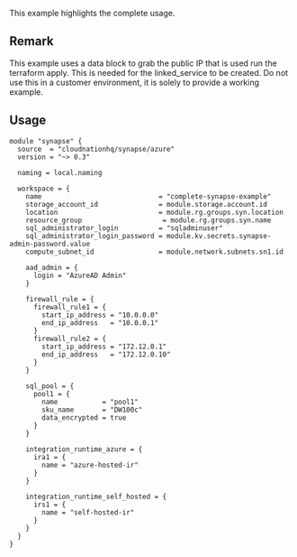 This example highlights the complete usage.

## Remark

This example uses a data block to grab the public IP that is used run the terraform apply. This is needed for the linked_service to be created. Do not use this in a customer environment, it is solely to provide a working example.

## Usage

```hcl
module "synapse" {
  source  = "cloudnationhq/synapse/azure"
  version = "~> 0.3"

  naming = local.naming

  workspace = {
    name                             = "complete-synapse-example"
    storage_account_id               = module.storage.account.id
    location                         = module.rg.groups.syn.location
    resource_group                    = module.rg.groups.syn.name
    sql_administrator_login          = "sqladminuser"
    sql_administrator_login_password = module.kv.secrets.synapse-admin-password.value
    compute_subnet_id                = module.network.subnets.sn1.id

    aad_admin = {
      login = "AzureAD Admin"
    }

    firewall_rule = {
      firewall_rule1 = {
        start_ip_address = "10.0.0.0"
        end_ip_address   = "10.0.0.1"
      }
      firewall_rule2 = {
        start_ip_address = "172.12.0.1"
        end_ip_address   = "172.12.0.10"
      }
    }

    sql_pool = {
      pool1 = {
        name           = "pool1"
        sku_name       = "DW100c"
        data_encrypted = true
      }
    }

    integration_runtime_azure = {
      ira1 = {
        name = "azure-hosted-ir"
      }
    }

    integration_runtime_self_hosted = {
      irs1 = {
        name = "self-hosted-ir"
      }
    }
  }
}
```
